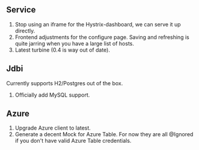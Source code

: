 Service
-------
1. Stop using an iframe for the Hystrix-dashboard, we can serve it up directly.
2. Frontend adjustments for the configure page. Saving and refreshing is quite jarring when you have a large list of hosts.
3. Latest turbine (0.4 is way out of date).

Jdbi
-----
Currently supports H2/Postgres out of the box.

1. Officially add MySQL support.

Azure
-----
1. Upgrade Azure client to latest.
2. Generate a decent Mock for Azure Table. For now they are all @Ignored if you don't have valid Azure Table credentials.
